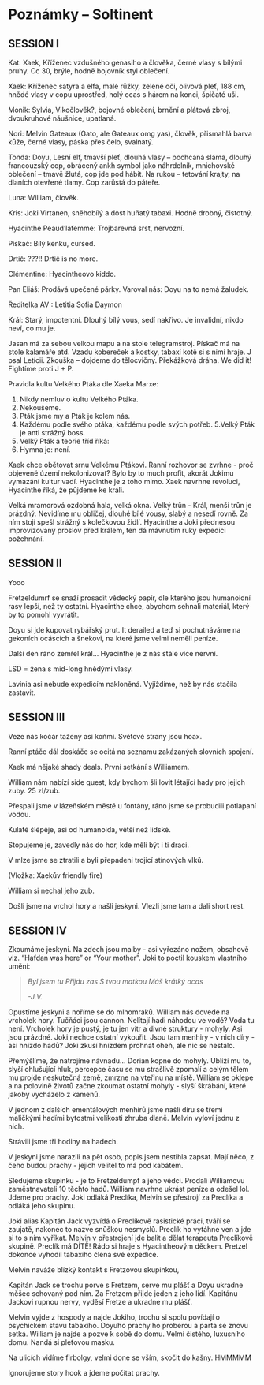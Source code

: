 # Poznámky – Soltinent
## SESSION I
Kat: Xaek, Kříženec vzdušného genasiho a člověka, černé vlasy s bílými pruhy. Cc 30, brýle, hodně bojovník styl oblečení.

Xaek: Kříženec satyra a elfa, malé růžky, zelené oči, olivová pleť, 188 cm, hnědé vlasy v copu uprostřed, holý ocas s hárem na konci, špičaté uši.

Monik: Sylvia, Vlkočlověk?, bojovné oblečení, brnění a plátová zbroj, dvoukruhové náušnice, upatlaná.

Nori: Melvin Gateaux (Gato, ale Gateaux omg yas), člověk, přismahlá barva kůže, černé vlasy, páska přes čelo, svalnatý.

Tonda: Doyu, Lesní elf, tmavší pleť, dlouhá vlasy – pochcaná sláma, dlouhý francouzský cop, obrácený ankh symbol jako náhrdelník, mnichovské oblečení – tmavě žlutá, cop jde pod hábit. Na rukou – tetování krajty, na dlaních otevřené tlamy. Cop zarůstá do páteře.

Luna: William, člověk.

Kris: Joki Virtanen, sněhobílý a dost huňatý tabaxi. Hodně drobný, čistotný.

Hyacinthe Peaud’lafemme: Trojbarevná srst, nervozní.

Pískač: Bílý kenku, cursed.

Drtič: ???!! Drtič is no more.

Clémentine: Hyacintheovo kiddo.

Pan Eliáš: Prodává upečené párky. Varoval nás: Doyu na to nemá žaludek.

Ředitelka AV : Letitia Sofia Daymon

Král: Starý, impotentní. Dlouhý bílý vous, sedí nakřivo. Je invalidní, nikdo neví, co mu je.


Jasan má za sebou velkou mapu a na stole telegramstroj. Pískač má na stole kalamáře atd. Vzadu kobereček a kostky, tabaxí kotě si s nimi hraje. J psal Letícii. Zkouška – dojdeme do tělocvičny. Překážková dráha. We did it! Fightíme proti J + P.

Pravidla kultu Velkého Ptáka dle Xaeka Marxe:
1. Nikdy nemluv o kultu Velkého Ptáka.
2. Nekoušeme.
3. Pták jsme my a Pták je kolem nás.
4. Každému podle svého ptáka, každému podle svých potřeb.
5.Velký Pták je anti strážný boss.
6. Velký Pták a teorie tříd říká: 
7. Hymna je: není.

Xaek chce obětovat srnu Velkému Ptákovi. Ranní rozhovor se zvrhne - proč objevené území nekolonizovat? Bylo by to much profit, akorát Jokimu vymazání kultur vadí. Hyacinthe je z toho mimo. Xaek navrhne revoluci, Hyacinthe říká, že půjdeme ke králi.

Velká mramorová ozdobná hala, velká okna. Velký trůn - Král, menší trůn je prázdný. Nevidíme mu obličej, dlouhé bílé vousy, slabý a nesedí rovně. Za ním stojí spešl strážný s kolečkovou židlí. Hyacinthe a Joki přednesou improvizovaný proslov před králem, ten dá mávnutím ruky expedici požehnání.



## SESSION II

Yooo

Fretzeldumrf se snaží prosadit vědecký papír, dle kterého jsou humanoidní rasy lepší, než ty ostatní. Hyacinthe chce, abychom sehnali materiál, který by to pomohl vyvrátit.

Doyu si jde kupovat rybářský prut. It derailed a teď si pochutnáváme na gekoních ocáscích a šnekovi, na které jsme velmi neměli peníze.

Další den ráno zemřel král… Hyacinthe je z nás stále více nervní.

LSD = žena s mid-long hnědými vlasy.

Lavinia asi nebude expedicím nakloněná. Vyjíždíme, než by nás stačila zastavit.


## SESSION III

Veze nás kočár tažený asi koňmi. Světové strany jsou hoax.

Ranní ptáče dál doskáče se ocitá na seznamu zakázaných slovních spojení.

Xaek má nějaké shady deals. První setkání s Williamem.

William nám nabízí side quest, kdy bychom šli lovit létající hady pro jejich zuby. 25 zl/zub.

Přespali jsme v lázeňském městě u fontány, ráno jsme se probudili potlapaní vodou.

Kulaté šlépěje, asi od humanoida, větší než lidské.

Stopujeme je, zavedly nás do hor, kde měli být i ti draci.

V mlze jsme se ztratili a byli přepadeni trojicí stínových vlků.

(Vložka: Xaekův friendly fire)

William si nechal jeho zub.

Došli jsme na vrchol hory a našli jeskyni. Vlezli jsme tam a dali short rest.

## SESSION IV

Zkoumáme jeskyni. Na zdech jsou malby - asi vyřezáno nožem, obsahově viz. “Hafdan was here” or “Your mother”. Joki to poctil kouskem vlastního umění:

>*Byl jsem tu*
>*Přijdu zas*
>*S tvou matkou*
>*Máš krátký ocas*
>
>*-J.V.* 
 
Opustíme jeskyni a noříme se do mlhomraků. William nás dovede na vrcholek hory. Tučňáci jsou cannon. Nelítají hadi náhodou ve vodě? Voda tu není. Vrcholek hory je pustý, je tu jen vítr a divné struktury - mohyly. Asi jsou prázdné. Joki nechce ostatní vykouřit. Jsou tam menhiry - v nich díry - asi hnízdo hadů? Joki zkusí hnízdem prohnat oheň, ale nic se nestalo. 

Přemýšlíme, že natrojíme návnadu… Dorian kopne do mohyly. Ublíží mu to, slyší ohlušující hluk, percepce času se mu strašlivě zpomalí a celým tělem mu projde neskutečná země, zmrzne na vteřinu na místě. William se oklepe a na polovině životů začne zkoumat ostatní mohyly - slyší škrábání, které jakoby vycházelo z kamenů.

V jednom z dalších ementálových menhirů jsme našli díru se třemi maličkými hadími bytostmi velikosti zhruba dlaně. Melvin vyloví jednu z nich.

Strávili jsme tři hodiny na hadech.

V jeskyni jsme narazili na pět osob, popis jsem nestihla zapsat. Mají něco, z čeho budou prachy - jejich velitel to má pod kabátem.

Sledujeme skupinku - je to Fretzeldumpf a jeho vědci. Prodali Williamovu zaměstnavateli 10 těchto hadů. William navrhne ukrást peníze a odešel lol. Jdeme pro prachy. Joki odláká Preclíka, Melvin se přestrojí za Preclíka a odláká jeho skupinu.

Joki alias Kapitán Jack vyzvídá o Preclíkově rasistické práci, tváří se zaujatě, nakonec to nazve snůškou nesmyslů. Preclík ho vytáhne ven a jde si to s ním vyříkat. Melvin v přestrojení jde balit a dělat terapeuta Preclíkově skupině. Preclík má DÍTĚ! Rádo si hraje s Hyacintheovým děckem. Pretzel dokonce vyhodil tabaxího člena své expedice.

Melvin naváže blízký kontakt s Fretzovou skupinkou, 

Kapitán Jack se trochu porve s Fretzem, serve mu plášť a Doyu ukradne měšec schovaný pod ním. Za Fretzem přijde jeden z jeho lidí. Kapitánu Jackovi rupnou nervy, vyděsí Fretze a ukradne mu plášť.

Melvin vyjde z hospody a najde Jokiho, trochu si spolu povídají o psychickém stavu tabaxiho. Doyuho prachy ho proberou a parta se znovu setká. William je najde a pozve k sobě do domu. Velmi čistého, luxusního domu. Nandá si pleťovou masku.

Na ulicích vidíme firbolgy, velmi done se vším, skočit do kašny. HMMMMM

Ignorujeme story hook a jdeme počítat prachy.
